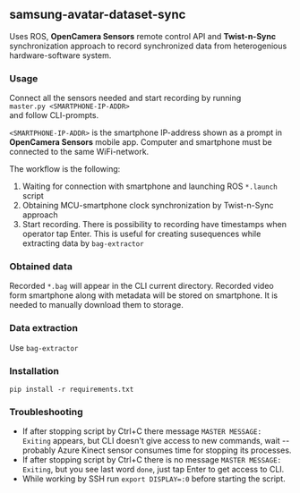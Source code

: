 ## samsung-avatar-dataset-sync


Uses ROS, **OpenCamera Sensors** remote control API and **Twist-n-Sync** synchronization approach to record synchronized data from heterogenious hardware-software system.

### Usage
Connect all the sensors needed and start recording by running  
`master.py <SMARTPHONE-IP-ADDR>`  
and follow CLI-prompts.

`<SMARTPHONE-IP-ADDR>` is the smartphone IP-address shown as a prompt in **OpenCamera Sensors** mobile app. Computer and smartphone must be connected to the same WiFi-network.

The workflow is the following:  
1. Waiting for connection with smartphone and launching ROS `*.launch` script
2. Obtaining MCU-smartphone clock synchronization by Twist-n-Sync approach
3. Start recording. There is possibility to recording have timestamps when operator tap Enter. This is useful for creating susequences while extracting data by `bag-extractor`

### Obtained data
Recorded `*.bag` will appear in the CLI current directory.
Recorded video form smartphone along with metadata will be stored on smartphone. It is needed to manually download them to storage.

### Data extraction
Use `bag-extractor`

### Installation
`pip install -r requirements.txt`

### Troubleshooting

- If after stopping script by Ctrl+C there message `MASTER MESSAGE: Exiting` appears, but CLI doesn't give access to new commands, wait -- probably Azure Kinect sensor consumes time for stopping its processes.  
- If after stopping script by Ctrl+C there is no message `MASTER MESSAGE: Exiting`, but you see last word `done`, just tap Enter to get access to CLI.
- While working by SSH run `export DISPLAY=:0` before starting the script.
